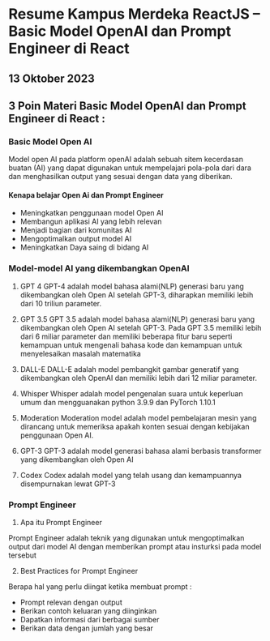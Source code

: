 # Resume Kampus Merdeka ReactJS – Basic Model OpenAI dan Prompt Engineer di React
## 13 Oktober 2023

## 3 Poin Materi Basic Model OpenAI dan Prompt Engineer di React :
### Basic Model Open AI

Model open AI pada platform openAI adalah sebuah sitem kecerdasan buatan (AI) yang dapat digunakan untuk mempelajari pola-pola dari dara dan menghasilkan output yang sesuai dengan data yang diberikan.

#### Kenapa belajar Open Ai dan Prompt Engineer

- Meningkatkan penggunaan model Open AI
- Membangun aplikasi AI yang lebih relevan
- Menjadi bagian dari komunitas AI
- Mengoptimalkan output model AI
- Meningkatkan Daya saing di bidang AI

### Model-model AI yang dikembangkan OpenAI

1. GPT 4
GPT-4 adalah model bahasa alami(NLP) generasi baru yang dikembangkan oleh Open AI setelah GPT-3, diharapkan memiliki lebih dari 10 triliun parameter.

2. GPT 3.5
GPT 3.5 adalah model bahasa alami(NLP) generasi baru yang dikembangkan oleh Open AI setelah GPT-3. Pada GPT 3.5 memiliki lebih dari 6 miliar parameter dan memiliki beberapa fitur baru seperti kemampuan untuk mengenali bahasa kode dan kemampuan untuk menyelesaikan masalah matematika

3. DALL-E
DALL-E adalah model pembangkit gambar generatif yang dikembangkan oleh OpenAI dan memiliki lebih dari 12 miliar parameter.

4. Whisper
Whisper adalah model pengenalan suara untuk keperluan umum dan mengguanakan python  3.9.9 dan PyTorch 1.10.1

5. Moderation
Moderation model adalah model pembelajaran mesin yang dirancang untuk memeriksa apakah konten sesuai dengan kebijakan penggunaan Open AI.

6. GPT-3 
GPT-3 adalah model generasi bahasa alami berbasis transformer yang dikembangkan oleh Open AI

7. Codex
Codex adalah model yang telah usang dan kemampuannya disempurnakan lewat GPT-3


### Prompt Engineer 

1. Apa itu Prompt Engineer 

Prompt Engineer adalah teknik yang digunakan untuk mengoptimalkan output dari model AI dengan memberikan prompt atau insturksi pada model tersebut

2. Best Practices for Prompt Engineer

Berapa hal yang perlu diingat ketika membuat prompt :
- Prompt relevan dengan output
- Berikan contoh keluaran yang diinginkan
- Dapatkan informasi dari berbagai sumber
- Berikan data dengan jumlah yang besar

